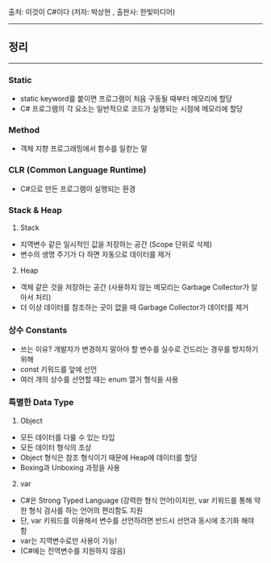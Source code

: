 출처: 이것이 C#이다 (저자: 박상현 , 출판사: 한빛미디어) 

***
## 정리
***

### Static
- static keyword를 붙이면 프로그램이 처음 구동될 때부터 메모리에 할당
- C# 프로그램의 각 요소는 일반적으로 코드가 실행되는 시점에 메모리에 할당

### Method
- 객체 지향 프로그래밍에서 함수를 일컫는 말

### CLR (Common Language Runtime)
- C#으로 만든 프로그램이 실행되는 환경

### Stack & Heap
1) Stack
- 지역변수 같은 일시적인 값을 저장하는 공간 (Scope 단위로 삭제)
- 변수의 생명 주기가 다 하면 자동으로 데이터를 제거
2) Heap
- 객체 같은 것을 저장하는 공간 (사용하지 않는 메모리는 Garbage Collector가 알아서 처리)
- 더 이상 데이터를 참조하는 곳이 없을 때 Garbage Collector가 데이터를 제거



### 상수 Constants
- 쓰는 이유? 개발자가 변경하지 말아야 할 변수를 실수로 건드리는 경우를 방지하기 위해
- const 키워드를 앞에 선언
- 여러 개의 상수를 선언할 때는 enum 열거 형식을 사용

### 특별한 Data Type
1) Object
- 모든 데이터를 다룰 수 있는 타입
- 모든 데이터 형식의 조상
- Object 형식은 참조 형식이기 때문에 Heap에 데이터를 할당
- Boxing과 Unboxing 과정을 사용

2) var
- C#은 Strong Typed Language (강력한 형식 언어)이지만, var 키워드를 통해 약한 형식 검사를 하는 언어의 편리함도 지원
- 단, var 키워드를 이용해서 변수를 선언하려면 반드시 선언과 동시에 초기화 해야 함
- var는 지역변수로만 사용이 가능!
- (C#에는 전역변수를 지원하지 않음)






